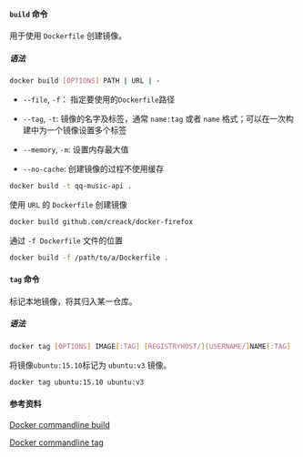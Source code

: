 #### `build` 命令

用于使用 `Dockerfile` 创建镜像。

##### 语法

```sh
docker build [OPTIONS] PATH | URL | -
```

- `--file`, `-f`： 指定要使用的`Dockerfile`路径

- `--tag`, `-t`: 镜像的名字及标签，通常 `name:tag` 或者 `name` 格式；可以在一次构建中为一个镜像设置多个标签
- `--memory`,  `-m`: 设置内存最大值
- `--no-cache`: 创建镜像的过程不使用缓存

```sh
docker build -t qq-music-api . 
```

使用 `URL` 的 `Dockerfile` 创建镜像

```sh
docker build github.com/creack/docker-firefox
```

通过 `-f Dockerfile` 文件的位置

```sh
docker build -f /path/to/a/Dockerfile .
```

#### `tag` 命令

标记本地镜像，将其归入某一仓库。

##### 语法

```sh
docker tag [OPTIONS] IMAGE[:TAG] [REGISTRYHOST/][USERNAME/]NAME[:TAG]
```

将镜像`ubuntu:15.10`标记为 `ubuntu:v3` 镜像。

```sh
docker tag ubuntu:15.10 ubuntu:v3
```

#### 参考资料

[Docker commandline build](https://docs.docker.com/engine/reference/commandline/build/)

[Docker commandline tag](https://docs.docker.com/engine/reference/commandline/tag/)

